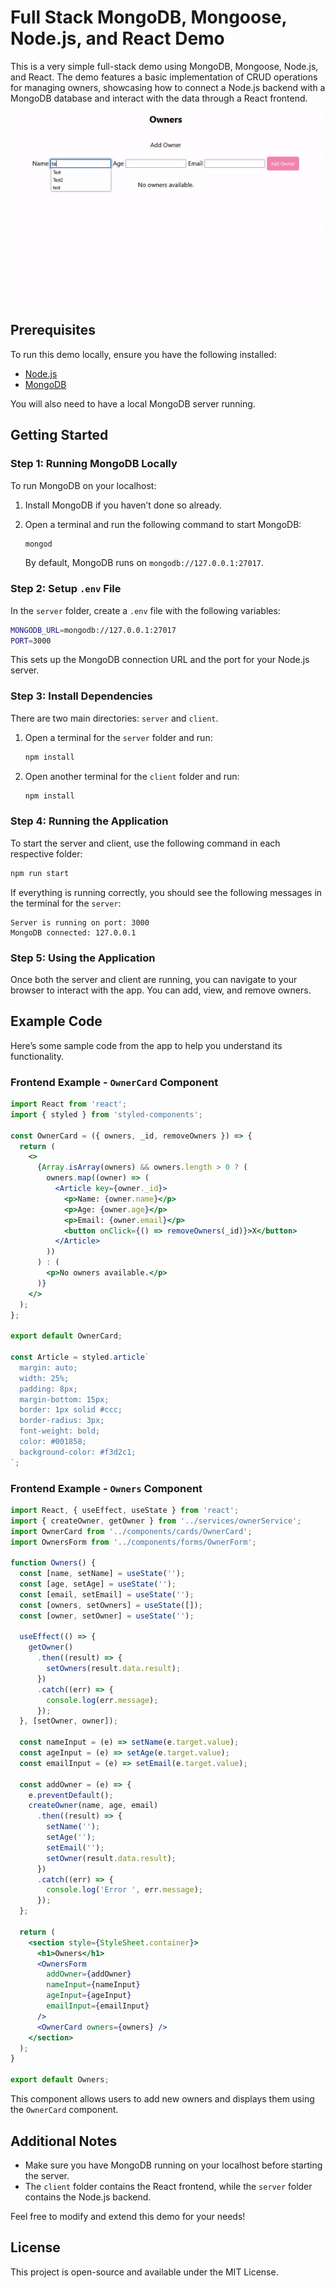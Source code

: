 # Full Stack MongoDB, Mongoose, Node.js, and React Demo

This is a very simple full-stack demo using MongoDB, Mongoose, Node.js, and React. The demo features a basic implementation of CRUD operations for managing owners, showcasing how to connect a Node.js backend with a MongoDB database and interact with the data through a React frontend.

![DEMO GIF](./imgs/demo.gif)

## Prerequisites

To run this demo locally, ensure you have the following installed:

- [Node.js](https://nodejs.org/)
- [MongoDB](https://www.mongodb.com/docs/manual/installation/)

You will also need to have a local MongoDB server running.

## Getting Started

### Step 1: Running MongoDB Locally

To run MongoDB on your localhost:

1. Install MongoDB if you haven’t done so already.
2. Open a terminal and run the following command to start MongoDB:

   ```bash
   mongod
   ```

   By default, MongoDB runs on `mongodb://127.0.0.1:27017`.

### Step 2: Setup `.env` File

In the `server` folder, create a `.env` file with the following variables:

```bash
MONGODB_URL=mongodb://127.0.0.1:27017
PORT=3000
```

This sets up the MongoDB connection URL and the port for your Node.js server.

### Step 3: Install Dependencies

There are two main directories: `server` and `client`.

1. Open a terminal for the `server` folder and run:

   ```bash
   npm install
   ```

2. Open another terminal for the `client` folder and run:

   ```bash
   npm install
   ```

### Step 4: Running the Application

To start the server and client, use the following command in each respective folder:

```bash
npm run start
```

If everything is running correctly, you should see the following messages in the terminal for the `server`:

```
Server is running on port: 3000
MongoDB connected: 127.0.0.1
```

### Step 5: Using the Application

Once both the server and client are running, you can navigate to your browser to interact with the app. You can add, view, and remove owners.

## Example Code

Here’s some sample code from the app to help you understand its functionality.

### Frontend Example - `OwnerCard` Component

```jsx
import React from 'react';
import { styled } from 'styled-components';

const OwnerCard = ({ owners, _id, removeOwners }) => {
  return (
    <>
      {Array.isArray(owners) && owners.length > 0 ? (
        owners.map((owner) => (
          <Article key={owner._id}>
            <p>Name: {owner.name}</p>
            <p>Age: {owner.age}</p>
            <p>Email: {owner.email}</p>
            <button onClick={() => removeOwners(_id)}>X</button>
          </Article>
        ))
      ) : (
        <p>No owners available.</p>
      )}
    </>
  );
};

export default OwnerCard;

const Article = styled.article`
  margin: auto;
  width: 25%;
  padding: 8px;
  margin-bottom: 15px;
  border: 1px solid #ccc;
  border-radius: 3px;
  font-weight: bold;
  color: #001858;
  background-color: #f3d2c1;
`;
```

### Frontend Example - `Owners` Component

```jsx
import React, { useEffect, useState } from 'react';
import { createOwner, getOwner } from '../services/ownerService';
import OwnerCard from '../components/cards/OwnerCard';
import OwnersForm from '../components/forms/OwnerForm';

function Owners() {
  const [name, setName] = useState('');
  const [age, setAge] = useState('');
  const [email, setEmail] = useState('');
  const [owners, setOwners] = useState([]);
  const [owner, setOwner] = useState('');

  useEffect(() => {
    getOwner()
      .then((result) => {
        setOwners(result.data.result);
      })
      .catch((err) => {
        console.log(err.message);
      });
  }, [setOwner, owner]);

  const nameInput = (e) => setName(e.target.value);
  const ageInput = (e) => setAge(e.target.value);
  const emailInput = (e) => setEmail(e.target.value);

  const addOwner = (e) => {
    e.preventDefault();
    createOwner(name, age, email)
      .then((result) => {
        setName('');
        setAge('');
        setEmail('');
        setOwner(result.data.result);
      })
      .catch((err) => {
        console.log('Error ', err.message);
      });
  };

  return (
    <section style={StyleSheet.container}>
      <h1>Owners</h1>
      <OwnersForm
        addOwner={addOwner}
        nameInput={nameInput}
        ageInput={ageInput}
        emailInput={emailInput}
      />
      <OwnerCard owners={owners} />
    </section>
  );
}

export default Owners;
```

This component allows users to add new owners and displays them using the `OwnerCard` component.

## Additional Notes

- Make sure you have MongoDB running on your localhost before starting the server.
- The `client` folder contains the React frontend, while the `server` folder contains the Node.js backend.

Feel free to modify and extend this demo for your needs!

## License

This project is open-source and available under the MIT License.
